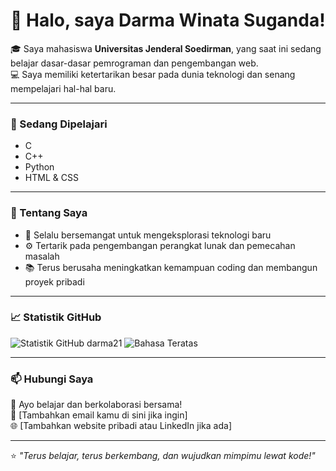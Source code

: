 # 👋 Halo, saya Darma Winata Suganda!

🎓 Saya mahasiswa **Universitas Jenderal Soedirman**, yang saat ini sedang belajar dasar-dasar pemrograman dan pengembangan web.  
💻 Saya memiliki ketertarikan besar pada dunia teknologi dan senang mempelajari hal-hal baru.

---

### 🧠 Sedang Dipelajari
- C  
- C++  
- Python  
- HTML & CSS  

---

### 🌱 Tentang Saya
- 🎯 Selalu bersemangat untuk mengeksplorasi teknologi baru  
- ⚙️ Tertarik pada pengembangan perangkat lunak dan pemecahan masalah  
- 📚 Terus berusaha meningkatkan kemampuan coding dan membangun proyek pribadi  

---

### 📈 Statistik GitHub
![Statistik GitHub darma21](https://github-readme-stats.vercel.app/api?username=YOUR_GITHUB_USERNAME&show_icons=true&theme=tokyonight)
![Bahasa Teratas](https://github-readme-stats.vercel.app/api/top-langs/?username=YOUR_GITHUB_USERNAME&layout=compact&theme=tokyonight)

---

### 📫 Hubungi Saya
💬 Ayo belajar dan berkolaborasi bersama!  
📧 [Tambahkan email kamu di sini jika ingin]  
🌐 [Tambahkan website pribadi atau LinkedIn jika ada]

---

⭐ *"Terus belajar, terus berkembang, dan wujudkan mimpimu lewat kode!"*

